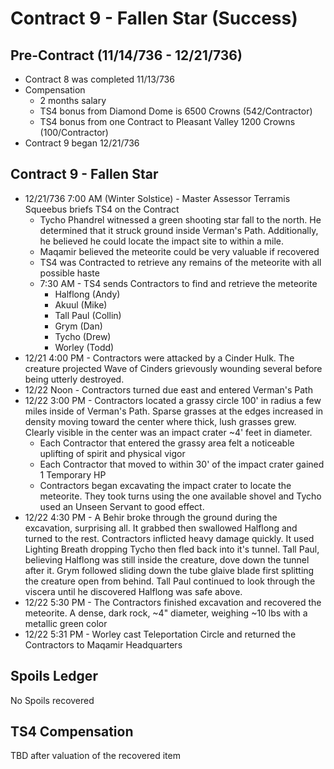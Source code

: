 # Contract 9 - Fallen Star (Success)

## Pre-Contract (11/14/736 - 12/21/736)
* Contract 8 was completed 11/13/736
* Compensation
  * 2 months salary
  * TS4 bonus from Diamond Dome is 6500 Crowns (542/Contractor)
  * TS4 bonus from one Contract to Pleasant Valley 1200 Crowns (100/Contractor)
* Contract 9 began 12/21/736

## Contract 9 - Fallen Star
* 12/21/736 7:00 AM (Winter Solstice) - Master Assessor Terramis Squeebus briefs TS4 on the Contract
  * Tycho Phandrel witnessed a green shooting star fall to the north. He determined that it struck ground inside Verman's Path. Additionally, he believed he could locate the impact site to within a mile.
  * Maqamir believed the meteorite could be very valuable if recovered
  * TS4 was Contracted to retrieve any remains of the meteorite with all possible haste
  * 7:30 AM - TS4 sends Contractors to find and retrieve the meteorite
    * Halflong (Andy)
    * Akuul (Mike)
    * Tall Paul (Collin)
    * Grym (Dan)
    * Tycho (Drew)
    * Worley (Todd)
* 12/21 4:00 PM - Contractors were attacked by a Cinder Hulk. The creature projected Wave of Cinders grievously wounding several before being utterly destroyed.
* 12/22 Noon - Contractors turned due east and entered Verman's Path
* 12/22 3:00 PM - Contractors located a grassy circle 100' in radius a few miles inside of Verman's Path. Sparse grasses at the edges increased in density moving toward the center where thick, lush grasses grew. Clearly visible in the center was an impact crater ~4' feet in diameter.
  * Each Contractor that entered the grassy area felt a noticeable uplifting of spirit and physical vigor
  * Each Contractor that moved to within 30' of the impact crater gained 1 Temporary HP
  * Contractors began excavating the impact crater to locate the meteorite. They took turns using the one available shovel and Tycho used an Unseen Servant to good effect.
* 12/22 4:30 PM - A Behir broke through the ground during the excavation, surprising all. It grabbed then swallowed Halflong and turned to the rest. Contractors inflicted heavy damage quickly. It used Lighting Breath dropping Tycho then fled back into it's tunnel. Tall Paul, believing Halflong was still inside the creature, dove down the tunnel after it. Grym followed sliding down the tube glaive blade first splitting the creature open from behind. Tall Paul continued to look through the viscera until he discovered Halflong was safe above.
* 12/22 5:30 PM - The Contractors finished excavation and recovered the meteorite. A dense, dark rock, ~4" diameter, weighing ~10 lbs with a metallic green color
* 12/22 5:31 PM - Worley cast Teleportation Circle and returned the Contractors to Maqamir Headquarters

## Spoils Ledger
No Spoils recovered

## TS4 Compensation
TBD after valuation of the recovered item

